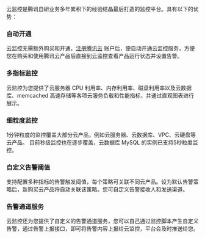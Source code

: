 云监控是腾讯自研业务多年累积下的经验结晶最后打造的监控平台。具有以下的优势：

### 自动开通

云监控无需额外购买和开通，[注册腾讯云](https://cloud.tencent.com/document/product/378/17985) 账户后，便自动开通云监控服务，方便您在购买和使用腾讯云产品后直接到云监控查看产品运行状态并设置告警。

### 多指标监控

云监控为您提供了云服务器 CPU 利用率、内存利用率、磁盘利用率以及云数据库、memcached 高速存储等各项云服务负载和性能指标，并通过直观图表进行展示。

### 细粒度监控

1分钟粒度的监控覆盖大部分云产品，例如云服务器、云数据库、VPC、云硬盘等云产品。
目前秒级监控也在逐步覆盖，云数据库 MySQL 的实例已支持5秒粒度监控。

### 自定义告警阈值

支持配置多种指标的告警触发阈值，每个策略可关联不同云产品。设为默认告警策略后，新购买云产品将自动关联该策略。您可自定义告警接收人和发送渠道。

### 告警通道服务

云监控还为您提供了自定义的告警通道服务，您可以自己通过监控脚本产生自定义告警，通过告警上报接口，即可将告警内容上报给云监控，平台会及时推送给您。
